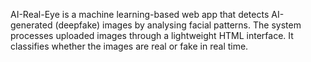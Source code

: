 AI-Real-Eye is a machine learning-based web app that detects AI-generated (deepfake) images by analysing facial patterns. The system processes uploaded images through a lightweight HTML interface. It classifies whether the images are real or fake in real time.
